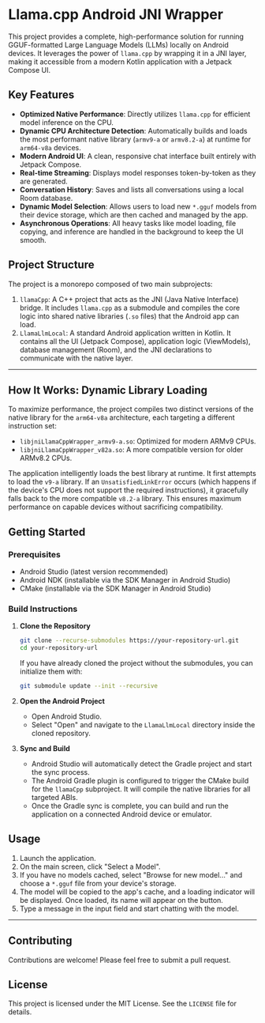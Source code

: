 # Llama.cpp Android JNI Wrapper

This project provides a complete, high-performance solution for running GGUF-formatted Large Language Models (LLMs) locally on Android devices. It leverages the power of `llama.cpp` by wrapping it in a JNI layer, making it accessible from a modern Kotlin application with a Jetpack Compose UI.

## Key Features

- **Optimized Native Performance**: Directly utilizes `llama.cpp` for efficient model inference on the CPU.
- **Dynamic CPU Architecture Detection**: Automatically builds and loads the most performant native library (`armv9-a` or `armv8.2-a`) at runtime for `arm64-v8a` devices.
- **Modern Android UI**: A clean, responsive chat interface built entirely with Jetpack Compose.
- **Real-time Streaming**: Displays model responses token-by-token as they are generated.
- **Conversation History**: Saves and lists all conversations using a local Room database.
- **Dynamic Model Selection**: Allows users to load new `*.gguf` models from their device storage, which are then cached and managed by the app.
- **Asynchronous Operations**: All heavy tasks like model loading, file copying, and inference are handled in the background to keep the UI smooth.

## Project Structure

The project is a monorepo composed of two main subprojects:

1.  `llamaCpp`: A C++ project that acts as the JNI (Java Native Interface) bridge. It includes `llama.cpp` as a submodule and compiles the core logic into shared native libraries (`.so` files) that the Android app can load.
2.  `LlamaLlmLocal`: A standard Android application written in Kotlin. It contains all the UI (Jetpack Compose), application logic (ViewModels), database management (Room), and the JNI declarations to communicate with the native layer.

---

## How It Works: Dynamic Library Loading

To maximize performance, the project compiles two distinct versions of the native library for the `arm64-v8a` architecture, each targeting a different instruction set:
- `libjniLlamaCppWrapper_armv9-a.so`: Optimized for modern ARMv9 CPUs.
- `libjniLlamaCppWrapper_v82a.so`: A more compatible version for older ARMv8.2 CPUs.

The application intelligently loads the best library at runtime. It first attempts to load the `v9-a` library. If an `UnsatisfiedLinkError` occurs (which happens if the device's CPU does not support the required instructions), it gracefully falls back to the more compatible `v8.2-a` library. This ensures maximum performance on capable devices without sacrificing compatibility.

## Getting Started

### Prerequisites

- Android Studio (latest version recommended)
- Android NDK (installable via the SDK Manager in Android Studio)
- CMake (installable via the SDK Manager in Android Studio)

### Build Instructions

1.  **Clone the Repository**
    ```bash
    git clone --recurse-submodules https://your-repository-url.git
    cd your-repository-url
    ```
    If you have already cloned the project without the submodules, you can initialize them with:
    ```bash
    git submodule update --init --recursive
    ```

2.  **Open the Android Project**
    - Open Android Studio.
    - Select "Open" and navigate to the `LlamaLlmLocal` directory inside the cloned repository.

3.  **Sync and Build**
    - Android Studio will automatically detect the Gradle project and start the sync process.
    - The Android Gradle plugin is configured to trigger the CMake build for the `llamaCpp` subproject. It will compile the native libraries for all targeted ABIs.
    - Once the Gradle sync is complete, you can build and run the application on a connected Android device or emulator.

## Usage

1.  Launch the application.
2.  On the main screen, click "Select a Model".
3.  If you have no models cached, select "Browse for new model..." and choose a `*.gguf` file from your device's storage.
4.  The model will be copied to the app's cache, and a loading indicator will be displayed. Once loaded, its name will appear on the button.
5.  Type a message in the input field and start chatting with the model.

---

## Contributing

Contributions are welcome! Please feel free to submit a pull request.

## License

This project is licensed under the MIT License. See the `LICENSE` file for details.
